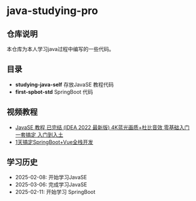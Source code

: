 # java-studying-pro

## 仓库说明

本仓库为本人学习java过程中编写的一些代码。

## 目录

- **studying-java-self** 存放JavaSE 教程代码
- **first-spbot-std** SpringBoot 代码

## 视频教程

- [JavaSE 教程 已完结 (IDEA 2022 最新版) 4K蓝光画质+杜比音效 零基础入门一套搞定 入门到入土](https://www.bilibili.com/video/BV1YP4y1o75f)
- [1天搞定SpringBoot+Vue全栈开发](https://www.bilibili.com/video/BV1nV4y1s7ZN)

## 学习历史

- 2025-02-08: 开始学习JavaSE
- 2025-03-06: 完成学习JavaSE
- 2025-02-11: 开始学习 SpringBoot